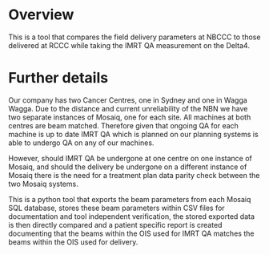 # Overview

This is a tool that compares the field delivery parameters at NBCCC to those
delivered at RCCC while taking the IMRT QA measurement on the Delta4.

# Further details

Our company has two Cancer Centres, one in Sydney and one in Wagga Wagga. 
Due to the distance and current unreliability of the NBN we have two separate 
instances of Mosaiq, one for each site. All machines at both centres are beam 
matched. Therefore given that ongoing QA for each machine is up to date IMRT 
QA which is planned on our planning systems is able to undergo QA on any of 
our machines.

However, should IMRT QA be undergone at one centre on one instance of Mosaiq, 
and should the delivery be undergone on a different instance of Mosaiq there 
is the need for a treatment plan data parity check between the two Mosaiq 
systems.

This is a python tool that exports the beam parameters from each Mosaiq SQL 
database, stores these beam parameters within CSV files for documentation and 
tool independent verification, the stored exported data is then directly 
compared and a patient specific report is created documenting that the beams 
within the OIS used for IMRT QA matches the beams within the OIS used for 
delivery.
